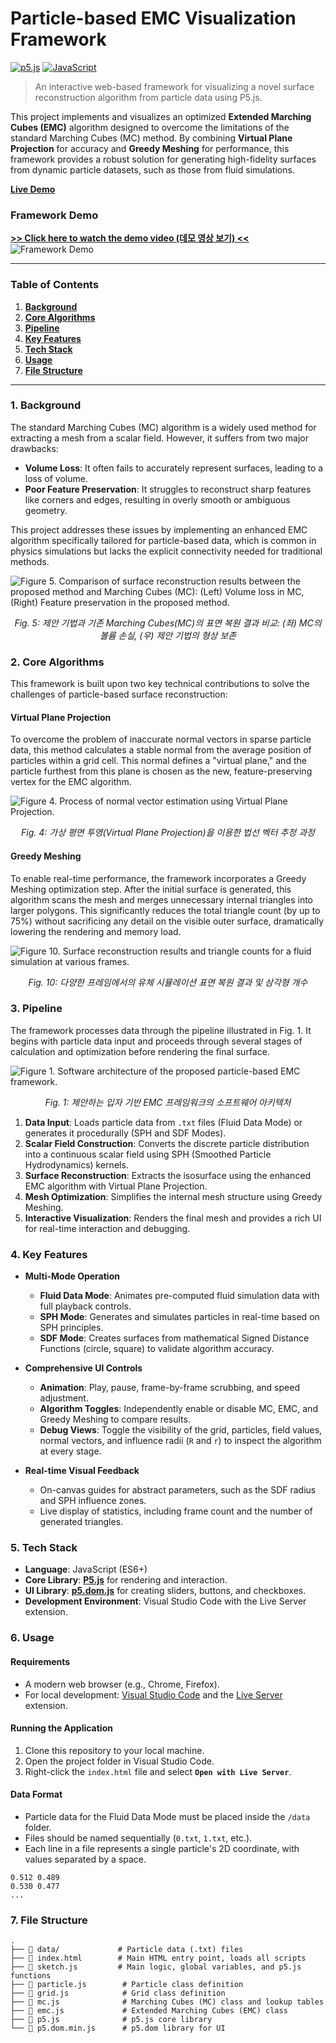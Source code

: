 # Particle-based EMC Visualization Framework

[![p5.js](https://img.shields.io/badge/p5.js-ED225D?style=for-the-badge&logo=p5.js&logoColor=white)](https://p5js.org/)
[![JavaScript](https://img.shields.io/badge/JavaScript-F7DF1E?style=for-the-badge&logo=javascript&logoColor=black)](https://developer.mozilla.org/en-US/docs/Web/JavaScript)

> An interactive web-based framework for visualizing a novel surface reconstruction algorithm from particle data using P5.js.

This project implements and visualizes an optimized **Extended Marching Cubes (EMC)** algorithm designed to overcome the limitations of the standard Marching Cubes (MC) method. By combining **Virtual Plane Projection** for accuracy and **Greedy Meshing** for performance, this framework provides a robust solution for generating high-fidelity surfaces from dynamic particle datasets, such as those from fluid simulations.

**[Live Demo](https://ybg1219.github.io/PartiEMC/)**

### Framework Demo

[**>> Click here to watch the demo video (데모 영상 보기) <<**](readme_assset/demo.mp4)
![Framework Demo](readme_asset/Demo.gif)

---

### Table of Contents
1. [**Background**](#1-background)
2. [**Core Algorithms**](#2-core-algorithms)
3. [**Pipeline**](#3-pipeline)
4. [**Key Features**](#4-key-features)
5. [**Tech Stack**](#5-tech-stack)
6. [**Usage**](#6-usage)
7. [**File Structure**](#7-file-structure)

---

### 1. Background

The standard Marching Cubes (MC) algorithm is a widely used method for extracting a mesh from a scalar field. However, it suffers from two major drawbacks:
* **Volume Loss**: It often fails to accurately represent surfaces, leading to a loss of volume.
* **Poor Feature Preservation**: It struggles to reconstruct sharp features like corners and edges, resulting in overly smooth or ambiguous geometry.

This project addresses these issues by implementing an enhanced EMC algorithm specifically tailored for particle-based data, which is common in physics simulations but lacks the explicit connectivity needed for traditional methods.

![Figure 5. Comparison of surface reconstruction results between the proposed method and Marching Cubes (MC): (Left) Volume loss in MC, (Right) Feature preservation in the proposed method.](readme_asset/fig5.png)
*<p align="center">Fig. 5: 제안 기법과 기존 Marching Cubes(MC)의 표면 복원 결과 비교: (좌) MC의 볼륨 손실, (우) 제안 기법의 형상 보존</p>*


### 2. Core Algorithms

This framework is built upon two key technical contributions to solve the challenges of particle-based surface reconstruction:

#### Virtual Plane Projection
To overcome the problem of inaccurate normal vectors in sparse particle data, this method calculates a stable normal from the average position of particles within a grid cell. This normal defines a "virtual plane," and the particle furthest from this plane is chosen as the new, feature-preserving vertex for the EMC algorithm.

![Figure 4. Process of normal vector estimation using Virtual Plane Projection.](readme_asset/fig4.png)
*<p align="center">Fig. 4: 가상 평면 투영(Virtual Plane Projection)을 이용한 법선 벡터 추정 과정</p>*

#### Greedy Meshing
To enable real-time performance, the framework incorporates a Greedy Meshing optimization step. After the initial surface is generated, this algorithm scans the mesh and merges unnecessary internal triangles into larger polygons. This significantly reduces the total triangle count (by up to 75%) without sacrificing any detail on the visible outer surface, dramatically lowering the rendering and memory load.

![Figure 10. Surface reconstruction results and triangle counts for a fluid simulation at various frames.](readme_asset/Fig10.png)
*<p align="center">Fig. 10: 다양한 프레임에서의 유체 시뮬레이션 표면 복원 결과 및 삼각형 개수</p>*


### 3. Pipeline

The framework processes data through the pipeline illustrated in Fig. 1. It begins with particle data input and proceeds through several stages of calculation and optimization before rendering the final surface.

![Figure 1. Software architecture of the proposed particle-based EMC framework.](readme_asset/fig1.png)
*<p align="center">Fig. 1: 제안하는 입자 기반 EMC 프레임워크의 소프트웨어 아키텍처</p>*

1.  **Data Input**: Loads particle data from `.txt` files (Fluid Data Mode) or generates it procedurally (SPH and SDF Modes).
2.  **Scalar Field Construction**: Converts the discrete particle distribution into a continuous scalar field using SPH (Smoothed Particle Hydrodynamics) kernels.
3.  **Surface Reconstruction**: Extracts the isosurface using the enhanced EMC algorithm with Virtual Plane Projection.
4.  **Mesh Optimization**: Simplifies the internal mesh structure using Greedy Meshing.
5.  **Interactive Visualization**: Renders the final mesh and provides a rich UI for real-time interaction and debugging.

### 4. Key Features

* **Multi-Mode Operation**
    * **Fluid Data Mode**: Animates pre-computed fluid simulation data with full playback controls.
    * **SPH Mode**: Generates and simulates particles in real-time based on SPH principles.
    * **SDF Mode**: Creates surfaces from mathematical Signed Distance Functions (circle, square) to validate algorithm accuracy.

* **Comprehensive UI Controls**
    * **Animation**: Play, pause, frame-by-frame scrubbing, and speed adjustment.
    * **Algorithm Toggles**: Independently enable or disable MC, EMC, and Greedy Meshing to compare results.
    * **Debug Views**: Toggle the visibility of the grid, particles, field values, normal vectors, and influence radii (`R` and `r`) to inspect the algorithm at every stage.

* **Real-time Visual Feedback**
    * On-canvas guides for abstract parameters, such as the SDF radius and SPH influence zones.
    * Live display of statistics, including frame count and the number of generated triangles.

### 5. Tech Stack

* **Language**: JavaScript (ES6+)
* **Core Library**: [**P5.js**](https://p5js.org/) for rendering and interaction.
* **UI Library**: [**p5.dom.js**](https://p5js.org/reference/#/libraries/p5.dom) for creating sliders, buttons, and checkboxes.
* **Development Environment**: Visual Studio Code with the Live Server extension.

### 6. Usage

#### Requirements
* A modern web browser (e.g., Chrome, Firefox).
* For local development: [Visual Studio Code](https://code.visualstudio.com/) and the [Live Server](https://marketplace.visualstudio.com/items?itemName=ritwickdey.LiveServer) extension.

#### Running the Application
1.  Clone this repository to your local machine.
2.  Open the project folder in Visual Studio Code.
3.  Right-click the `index.html` file and select **`Open with Live Server`**.

#### Data Format
* Particle data for the Fluid Data Mode must be placed inside the `/data` folder.
* Files should be named sequentially (`0.txt`, `1.txt`, etc.).
* Each line in a file represents a single particle's 2D coordinate, with values separated by a space.
```
0.512 0.489
0.530 0.477
...
```

### 7. File Structure
```
.
├── 📁 data/             # Particle data (.txt) files
├── 📄 index.html        # Main HTML entry point, loads all scripts
├── 📄 sketch.js         # Main logic, global variables, and p5.js functions
├── 📄 particle.js        # Particle class definition
├── 📄 grid.js            # Grid class definition
├── 📄 mc.js              # Marching Cubes (MC) class and lookup tables
├── 📄 emc.js             # Extended Marching Cubes (EMC) class
├── 📄 p5.js              # p5.js core library
└── 📄 p5.dom.min.js      # p5.dom library for UI
```